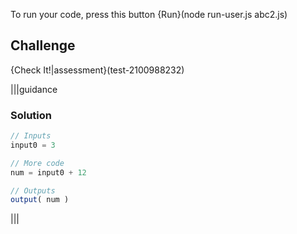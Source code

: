 To run your code, press this button {Run}(node run-user.js abc2.js)

## Challenge
{Check It!|assessment}(test-2100988232)

|||guidance
### Solution
```javascript
// Inputs
input0 = 3

// More code
num = input0 + 12

// Outputs
output( num )
```
|||